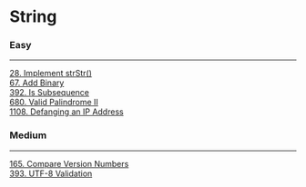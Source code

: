 # String

### Easy
---
[28. Implement strStr()](solutions/0028-Implement%20strStr().md)</br>
[67. Add Binary](solutions/0067-Add%20Binary.md)</br>
[392. Is Subsequence](solutions/0392-Is%20Subsequence.md)</br>
[680. Valid Palindrome II](solutions/0680-Valid%20Palindrome%20II.md)</br>
[1108. Defanging an IP Address](solutions/1108-Defanging%20an%20IP%20Address.md)</br>

### Medium
---
[165. Compare Version Numbers](solutions/0165-Compare%20Version%20Numbers.md)</br>
[393. UTF-8 Validation](solutions/0393-UTF-8%20Validation.md)</br>